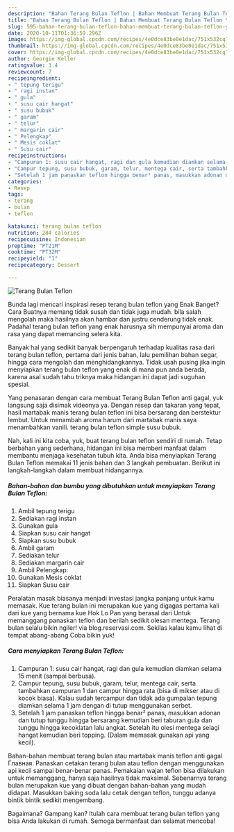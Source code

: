 ```yaml
---
description: "Bahan Terang Bulan Teflon | Bahan Membuat Terang Bulan Teflon Yang Sedap"
title: "Bahan Terang Bulan Teflon | Bahan Membuat Terang Bulan Teflon Yang Sedap"
slug: 595-bahan-terang-bulan-teflon-bahan-membuat-terang-bulan-teflon-yang-sedap
date: 2020-10-11T01:36:59.296Z
image: https://img-global.cpcdn.com/recipes/4e0dce83be0e1dac/751x532cq70/terang-bulan-teflon-foto-resep-utama.jpg
thumbnail: https://img-global.cpcdn.com/recipes/4e0dce83be0e1dac/751x532cq70/terang-bulan-teflon-foto-resep-utama.jpg
cover: https://img-global.cpcdn.com/recipes/4e0dce83be0e1dac/751x532cq70/terang-bulan-teflon-foto-resep-utama.jpg
author: Georgie Keller
ratingvalue: 3.4
reviewcount: 7
recipeingredient:
- " tepung terigu"
- " ragi instan"
- " gula"
- " susu cair hangat"
- " susu bubuk"
- " garam"
- " telur"
- " margarin cair"
- " Pelengkap"
- " Mesis coklat"
- " Susu cair"
recipeinstructions:
- "Campuran 1: susu cair hangat, ragi dan gula kemudian diamkan selama 15 menit (sampai berbusa)."
- "Campur tepung, susu bubuk, garam, telur, mentega cair, serta tambahkan campuran 1 dan campur hingga rata (bisa di mikser atau di kocok biasa). Kalau sudah tercampur dan tidak ada gumpalan tepung diamkan selama 1 jam dengan di tutup menggunakan serbet."
- "Setelah 1 jam panaskan teflon hingga benar² panas, masukkan adonan dan tutup tunggu hingga bersarang kemudian beri taburan gula dan tunggu hingga kecoklatan lalu angkat. Setelah itu olesi mentega selagi hangat kemudian beri topping. (Dalam memasak gunakan api yang kecil)."
categories:
- Resep
tags:
- terang
- bulan
- teflon

katakunci: terang bulan teflon 
nutrition: 284 calories
recipecuisine: Indonesian
preptime: "PT21M"
cooktime: "PT32M"
recipeyield: "1"
recipecategory: Dessert

---
```



![Terang Bulan Teflon](https://img-global.cpcdn.com/recipes/4e0dce83be0e1dac/751x532cq70/terang-bulan-teflon-foto-resep-utama.jpg)

Bunda lagi mencari inspirasi resep terang bulan teflon yang Enak Banget? Cara Buatnya memang tidak susah dan tidak juga mudah. bila salah mengolah maka hasilnya akan hambar dan justru cenderung tidak enak. Padahal terang bulan teflon yang enak harusnya sih mempunyai aroma dan rasa yang dapat memancing selera kita.

Banyak hal yang sedikit banyak berpengaruh terhadap kualitas rasa dari terang bulan teflon, pertama dari jenis bahan, lalu pemilihan bahan segar, hingga cara mengolah dan menghidangkannya. Tidak usah pusing jika ingin menyiapkan terang bulan teflon yang enak di mana pun anda berada, karena asal sudah tahu triknya maka hidangan ini dapat jadi suguhan spesial.

Yang penasaran dengan cara membuat Terang Bulan Teflon anti gagal, yuk langsung saja disimak videonya ya. Dengan resep dan takaran yang tepat, hasil martabak manis terang bulan teflon ini bisa bersarang dan berstektur lembut. Untuk menambah aroma harum dari martabak manis saya menambahkan vanili. terang bulan teflon simple susu bubuk.


Nah, kali ini kita coba, yuk, buat terang bulan teflon sendiri di rumah. Tetap berbahan yang sederhana, hidangan ini bisa memberi manfaat dalam membantu menjaga kesehatan tubuh kita. Anda bisa menyiapkan Terang Bulan Teflon memakai 11 jenis bahan dan 3 langkah pembuatan. Berikut ini langkah-langkah dalam membuat hidangannya.

<!--inarticleads1-->

##### Bahan-bahan dan bumbu yang dibutuhkan untuk menyiapkan Terang Bulan Teflon:

1. Ambil  tepung terigu
1. Sediakan  ragi instan
1. Gunakan  gula
1. Siapkan  susu cair hangat
1. Siapkan  susu bubuk
1. Ambil  garam
1. Sediakan  telur
1. Sediakan  margarin cair
1. Ambil  Pelengkap:
1. Gunakan  Mesis coklat
1. Siapkan  Susu cair


Peralatan masak biasanya menjadi investasi jangka panjang untuk kamu memasak. Kue terang bulan ini merupakan kue yang digagas pertama kali dari kue yang bernama kue Hok Lo Pan yang berasal dari Untuk memanggang panaskan teflon dan berilah sedikit olesan mentega. Terang bulan selalu bikin ngiler! via blog.reservasi.com. Sekilas kalau kamu lihat di tempat abang-abang Coba bikin yuk! 

<!--inarticleads2-->

##### Cara menyiapkan Terang Bulan Teflon:

1. Campuran 1: susu cair hangat, ragi dan gula kemudian diamkan selama 15 menit (sampai berbusa).
1. Campur tepung, susu bubuk, garam, telur, mentega cair, serta tambahkan campuran 1 dan campur hingga rata (bisa di mikser atau di kocok biasa). Kalau sudah tercampur dan tidak ada gumpalan tepung diamkan selama 1 jam dengan di tutup menggunakan serbet.
1. Setelah 1 jam panaskan teflon hingga benar² panas, masukkan adonan dan tutup tunggu hingga bersarang kemudian beri taburan gula dan tunggu hingga kecoklatan lalu angkat. Setelah itu olesi mentega selagi hangat kemudian beri topping. (Dalam memasak gunakan api yang kecil).


Bahan-bahan membuat terang bulan atau martabak manis teflon anti gagal  Главная. Panaskan cetakan terang bulan atau teflon dengan menggunakan api kecil sampai benar-benar panas. Pemakaian wajan teflon bisa dilakukan untuk memanggang, hanya saja hasilnya tidak maksimal. Sebenarnya terang bulan merupakan kue yang dibuat dengan bahan-bahan yang mudah didapat. Masukkan baking soda lalu cetak dengan teflon, tunggu adanya bintik bintik sedikit mengembang. 

Bagaimana? Gampang kan? Itulah cara membuat terang bulan teflon yang bisa Anda lakukan di rumah. Semoga bermanfaat dan selamat mencoba!
